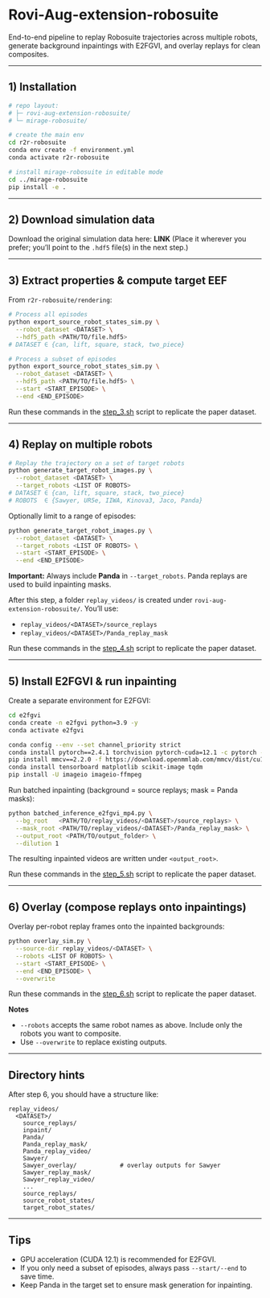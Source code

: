 # Rovi-Aug-extension-robosuite

End-to-end pipeline to replay Robosuite trajectories across multiple robots, generate background inpaintings with E2FGVI, and overlay replays for clean composites.

---

## 1) Installation

```bash
# repo layout:
# ├─ rovi-aug-extension-robosuite/
# └─ mirage-robosuite/

# create the main env
cd r2r-robosuite
conda env create -f environment.yml
conda activate r2r-robosuite

# install mirage-robosuite in editable mode
cd ../mirage-robosuite
pip install -e .
```

---

## 2) Download simulation data

Download the original simulation data here: **LINK**
(Place it wherever you prefer; you’ll point to the `.hdf5` file(s) in the next step.)

---

## 3) Extract properties & compute target EEF

From `r2r-robosuite/rendering`:

```bash
# Process all episodes
python export_source_robot_states_sim.py \
  --robot_dataset <DATASET> \
  --hdf5_path <PATH/TO/file.hdf5>
# DATASET ∈ {can, lift, square, stack, two_piece}

# Process a subset of episodes
python export_source_robot_states_sim.py \
  --robot_dataset <DATASET> \
  --hdf5_path <PATH/TO/file.hdf5> \
  --start <START_EPISODE> \
  --end <END_EPISODE>
```

Run these commands in the [step_3.sh](scripts/step_3.sh) script to replicate the paper dataset.

---

## 4) Replay on multiple robots

```bash
# Replay the trajectory on a set of target robots
python generate_target_robot_images.py \
  --robot_dataset <DATASET> \
  --target_robots <LIST OF ROBOTS>
# DATASET ∈ {can, lift, square, stack, two_piece}
# ROBOTS  ∈ {Sawyer, UR5e, IIWA, Kinova3, Jaco, Panda}
```

Optionally limit to a range of episodes:

```bash
python generate_target_robot_images.py \
  --robot_dataset <DATASET> \
  --target_robots <LIST OF ROBOTS> \
  --start <START_EPISODE> \
  --end <END_EPISODE>
```

**Important:** Always include **Panda** in `--target_robots`. Panda replays are used to build inpainting masks.

After this step, a folder `replay_videos/` is created under `rovi-aug-extension-robosuite/`. You’ll use:

* `replay_videos/<DATASET>/source_replays`
* `replay_videos/<DATASET>/Panda_replay_mask`


Run these commands in the [step_4.sh](scripts/step_4.sh) script to replicate the paper dataset.

---

## 5) Install E2FGVI & run inpainting

Create a separate environment for E2FGVI:

```bash
cd e2fgvi
conda create -n e2fgvi python=3.9 -y
conda activate e2fgvi

conda config --env --set channel_priority strict
conda install pytorch==2.4.1 torchvision pytorch-cuda=12.1 -c pytorch -c nvidia
pip install mmcv==2.2.0 -f https://download.openmmlab.com/mmcv/dist/cu121/torch2.4/index.html
conda install tensorboard matplotlib scikit-image tqdm
pip install -U imageio imageio-ffmpeg
```

Run batched inpainting (background = source replays; mask = Panda masks):

```bash
python batched_inference_e2fgvi_mp4.py \
  --bg_root   <PATH/TO/replay_videos/<DATASET>/source_replays> \
  --mask_root <PATH/TO/replay_videos/<DATASET>/Panda_replay_mask> \
  --output_root <PATH/TO/output_folder> \
  --dilution 1
```

The resulting inpainted videos are written under `<output_root>`.

Run these commands in the [step_5.sh](scripts/step_5.sh) script to replicate the paper dataset.

---

## 6) Overlay (compose replays onto inpaintings)

Overlay per-robot replay frames onto the inpainted backgrounds:

```bash
python overlay_sim.py \
  --source-dir replay_videos/<DATASET> \
  --robots <LIST OF ROBOTS> \
  --start <START_EPISODE> \
  --end <END_EPISODE> \
  --overwrite
```

Run these commands in the [step_6.sh](scripts/step_6.sh) script to replicate the paper dataset.

**Notes**

* `--robots` accepts the same robot names as above. Include only the robots you want to composite.
* Use `--overwrite` to replace existing outputs.

---

## Directory hints

After step 6, you should have a structure like:

```
replay_videos/
  <DATASET>/
    source_replays/
    inpaint/
    Panda/
    Panda_replay_mask/
    Panda_replay_video/
    Sawyer/
    Sawyer_overlay/            # overlay outputs for Sawyer
    Sawyer_replay_mask/
    Sawyer_replay_video/
    ...
    source_replays/
    source_robot_states/
    target_robot_states/
```

---

## Tips

* GPU acceleration (CUDA 12.1) is recommended for E2FGVI.
* If you only need a subset of episodes, always pass `--start/--end` to save time.
* Keep Panda in the target set to ensure mask generation for inpainting.
